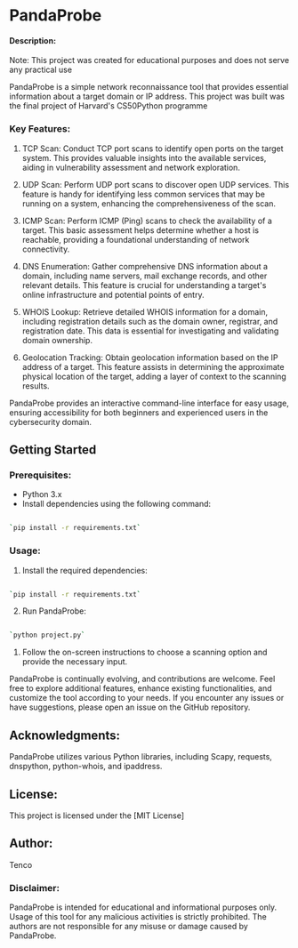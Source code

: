 PandaProbe
==========



#### Description:

Note: This project was created for educational purposes and does not serve any practical use

PandaProbe is a simple network reconnaissance tool that provides essential information about a target domain or IP address.
This project was built was the final project of Harvard's CS50Python programme

### Key Features:

1.  TCP Scan: Conduct TCP port scans to identify open ports on the target system. This provides valuable insights into the available services, aiding in vulnerability assessment and network exploration.

2.  UDP Scan: Perform UDP port scans to discover open UDP services. This feature is handy for identifying less common services that may be running on a system, enhancing the comprehensiveness of the scan.

3.  ICMP Scan: Perform ICMP (Ping) scans to check the availability of a target. This basic assessment helps determine whether a host is reachable, providing a foundational understanding of network connectivity.

4.  DNS Enumeration: Gather comprehensive DNS information about a domain, including name servers, mail exchange records, and other relevant details. This feature is crucial for understanding a target's online infrastructure and potential points of entry.

5.  WHOIS Lookup: Retrieve detailed WHOIS information for a domain, including registration details such as the domain owner, registrar, and registration date. This data is essential for investigating and validating domain ownership.

6.  Geolocation Tracking: Obtain geolocation information based on the IP address of a target. This feature assists in determining the approximate physical location of the target, adding a layer of context to the scanning results.

PandaProbe provides an interactive command-line interface for easy usage, ensuring accessibility for both beginners and experienced users in the cybersecurity domain.

Getting Started
---------------

### Prerequisites:

-   Python 3.x
-   Install dependencies using the following command:

```bash

`pip install -r requirements.txt`
```

### Usage:


1.  Install the required dependencies:

```bash

`pip install -r requirements.txt`
```

2.  Run PandaProbe:

```bash

`python project.py`
```

1.  Follow the on-screen instructions to choose a scanning option and provide the necessary input.

PandaProbe is continually evolving, and contributions are welcome. Feel free to explore additional features, enhance existing functionalities, and customize the tool according to your needs. If you encounter any issues or have suggestions, please open an issue on the GitHub repository.

Acknowledgments:
----------------

PandaProbe utilizes various Python libraries, including Scapy, requests, dnspython, python-whois, and ipaddress.

License:
--------

This project is licensed under the [MIT License]

Author:
-------

Tenco

### Disclaimer:

PandaProbe is intended for educational and informational purposes only. Usage of this tool for any malicious activities is strictly prohibited. The authors are not responsible for any misuse or damage caused by PandaProbe.
